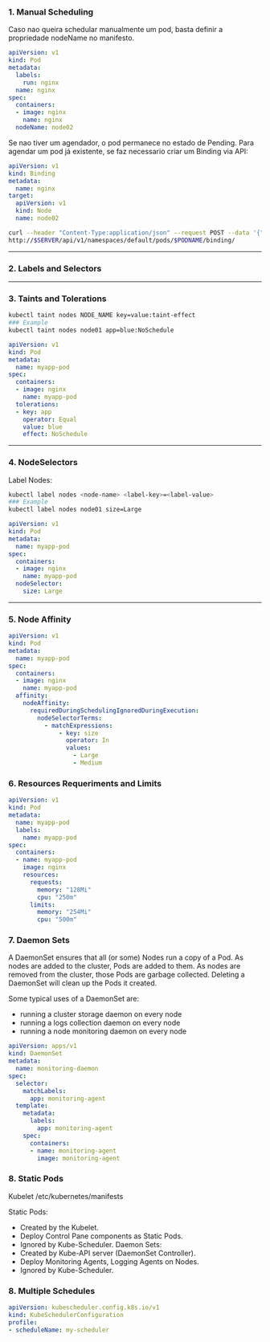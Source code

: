 ### 1. Manual Scheduling

Caso nao queira schedular manualmente um pod, basta definir a propriedade nodeName no manifesto.
``` yaml
apiVersion: v1
kind: Pod
metadata:
  labels:
    run: nginx
  name: nginx
spec:
  containers:
  - image: nginx
    name: nginx
  nodeName: node02
```

Se nao tiver um agendador, o pod permanece no estado de Pending.
Para agendar um pod já existente, se faz necessario criar um Binding via API:
``` yaml
apiVersion: v1
kind: Binding
metadata:
  name: nginx
target:
  apiVersion: v1
  kind: Node
  name: node02
```

``` bash
curl --header "Content-Type:application/json" --request POST --data '{"apiVersion":"v1", "kind":"Binding"...}'
http://$SERVER/api/v1/namespaces/default/pods/$PODNAME/binding/
```

---

### 2. Labels and Selectors

---

### 3. Taints and Tolerations

``` bash
kubectl taint nodes NODE_NAME key=value:taint-effect
### Example
kubectl taint nodes node01 app=blue:NoSchedule
```

``` yaml
apiVersion: v1
kind: Pod
metadata:
  name: myapp-pod
spec:
  containers:
  - image: nginx
    name: myapp-pod
  tolerations:
  - key: app
    operator: Equal
    value: blue
    effect: NoSchedule
```

---

### 4. NodeSelectors

Label Nodes:
``` bash
kubectl label nodes <node-name> <label-key>=<label-value>
### Example
kubectl label nodes node01 size=Large
```

``` yaml
apiVersion: v1
kind: Pod
metadata:
  name: myapp-pod
spec:
  containers:
  - image: nginx
    name: myapp-pod
  nodeSelector:
    size: Large
```

---

### 5. Node Affinity

``` yaml
apiVersion: v1
kind: Pod
metadata:
  name: myapp-pod
spec:
  containers:
  - image: nginx
    name: myapp-pod
  affinity:
    nodeAffinity:
      requiredDuringSchedulingIgnoredDuringExecution:
        nodeSelectorTerms:
          - matchExpressions:
              - key: size
                operator: In
                values:
                  - Large
                  - Medium
```

### 6. Resources Requeriments and Limits

``` yaml
apiVersion: v1
kind: Pod
metadata:
  name: myapp-pod
  labels:
    name: myapp-pod
spec:
  containers:
  - name: myapp-pod
    image: nginx
    resources:
      requests:
        memory: "128Mi"
        cpu: "250m"
      limits:
        memory: "254Mi"
        cpu: "500m"
```

### 7. Daemon Sets

A DaemonSet ensures that all (or some) Nodes run a copy of a Pod. As nodes are added to the cluster, Pods are added to them. As nodes are removed from the cluster, those Pods are garbage collected. Deleting a DaemonSet will clean up the Pods it created.

Some typical uses of a DaemonSet are:

- running a cluster storage daemon on every node
- running a logs collection daemon on every node
- running a node monitoring daemon on every node

``` yaml
apiVersion: apps/v1
kind: DaemonSet
metadata:
  name: monitoring-daemon
spec:
  selector:
    matchLabels:
      app: monitoring-agent
  template:
    metadata:
      labels:
        app: monitoring-agent
    spec:
      containers:
      - name: monitoring-agent
        image: monitoring-agent
```

### 8. Static Pods

Kubelet
/etc/kubernetes/manifests

Static Pods:
- Created by the Kubelet.
- Deploy Control Pane components as Static Pods.
- Ignored by Kube-Scheduler.
Daemon Sets:
- Created by Kube-API server (DaemonSet Controller).
- Deploy Monitoring Agents, Logging Agents on Nodes.
- Ignored by Kube-Scheduler.

### 8. Multiple Schedules

``` yaml
apiVersion: kubescheduler.config.k8s.io/v1
kind: KubeSchedulerConfiguration
profile:
- scheduleName: my-scheduler
```